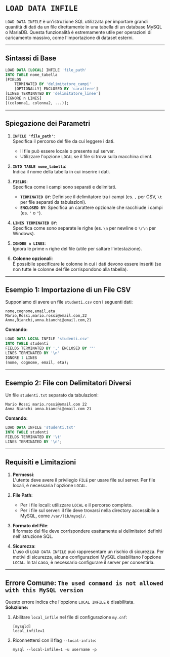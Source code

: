 # **`LOAD DATA INFILE`**  

`LOAD DATA INFILE` è un'istruzione SQL utilizzata per importare grandi quantità di dati da un file direttamente in una tabella di un database MySQL o MariaDB. Questa funzionalità è estremamente utile per operazioni di caricamento massivo, come l'importazione di dataset esterni.

---

## **Sintassi di Base**  

```sql
LOAD DATA [LOCAL] INFILE 'file_path'
INTO TABLE nome_tabella
[FIELDS
    TERMINATED BY 'delimitatore_campi'
    [OPTIONALLY] ENCLOSED BY 'carattere']
[LINES TERMINATED BY 'delimitatore_linee']
[IGNORE n LINES]
[(colonna1, colonna2, ...)];
```

---

## **Spiegazione dei Parametri**  

1. **`INFILE 'file_path'`**:  
   Specifica il percorso del file da cui leggere i dati.  
   - Il file può essere locale o presente sul server.  
   - Utilizzare l'opzione `LOCAL` se il file si trova sulla macchina client.  

2. **`INTO TABLE nome_tabella`**:  
   Indica il nome della tabella in cui inserire i dati.

3. **`FIELDS`**:  
   Specifica come i campi sono separati e delimitati.  
   - **`TERMINATED BY`**: Definisce il delimitatore tra i campi (es. `,` per CSV, `\t` per file separati da tabulazioni).  
   - **`ENCLOSED BY`**: Specifica un carattere opzionale che racchiude i campi (es. `'` o `"`).  

4. **`LINES TERMINATED BY`**:  
   Specifica come sono separate le righe (es. `\n` per newline o `\r\n` per Windows).

5. **`IGNORE n LINES`**:  
   Ignora le prime `n` righe del file (utile per saltare l'intestazione).

6. **Colonne opzionali**:  
   È possibile specificare le colonne in cui i dati devono essere inseriti (se non tutte le colonne del file corrispondono alla tabella).

---

## **Esempio 1: Importazione di un File CSV**

Supponiamo di avere un file `studenti.csv` con i seguenti dati:  

```
nome,cognome,email,eta
Mario,Rossi,mario.rossi@email.com,22
Anna,Bianchi,anna.bianchi@email.com,21
```

**Comando:**

```sql
LOAD DATA LOCAL INFILE 'studenti.csv'
INTO TABLE studenti
FIELDS TERMINATED BY ',' ENCLOSED BY '"'
LINES TERMINATED BY '\n'
IGNORE 1 LINES
(nome, cognome, email, eta);
```

---

## **Esempio 2: File con Delimitatori Diversi**

Un file `studenti.txt` separato da tabulazioni:  

```
Mario Rossi mario.rossi@email.com 22
Anna Bianchi anna.bianchi@email.com 21
```

**Comando:**

```sql
LOAD DATA INFILE 'studenti.txt'
INTO TABLE studenti
FIELDS TERMINATED BY '\t'
LINES TERMINATED BY '\n';
```

---

## **Requisiti e Limitazioni**  

1. **Permessi**:  
   L'utente deve avere il privilegio `FILE` per usare file sul server. Per file locali, è necessaria l'opzione `LOCAL`.

2. **File Path**:  
   - Per i file locali: utilizzare `LOCAL` e il percorso completo.  
   - Per i file sul server: il file deve trovarsi nella directory accessibile a MySQL, come `/var/lib/mysql/`.

3. **Formato del File**:  
   Il formato del file deve corrispondere esattamente ai delimitatori definiti nell'istruzione SQL.

4. **Sicurezza**:  
   L'uso di `LOAD DATA INFILE` può rappresentare un rischio di sicurezza. Per motivi di sicurezza, alcune configurazioni MySQL disabilitano l'opzione `LOCAL`. In tal caso, è necessario configurare il server per consentirla.

---

## **Errore Comune: `The used command is not allowed with this MySQL version`**

Questo errore indica che l'opzione `LOCAL INFILE` è disabilitata.  
**Soluzione:**

1. Abilitare `local_infile` nel file di configurazione `my.cnf`:

   ```
   [mysqld]
   local_infile=1
   ```

2. Riconnettersi con il flag `--local-infile`:

   ```
   mysql --local-infile=1 -u username -p
   ```

